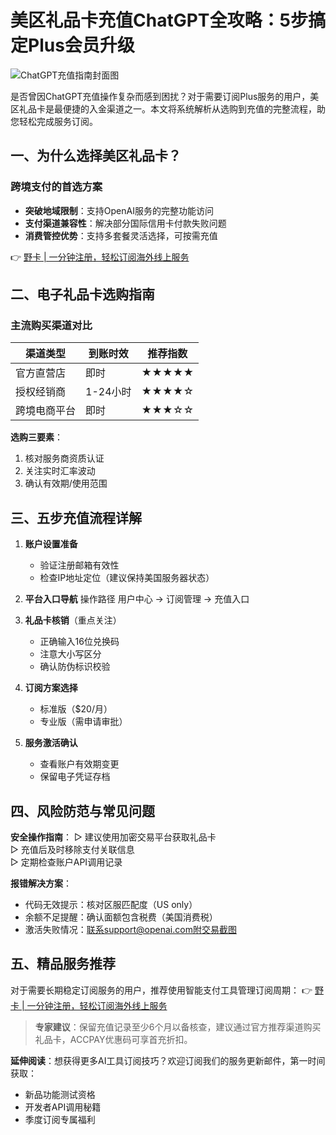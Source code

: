 # 美区礼品卡充值ChatGPT全攻略：5步搞定Plus会员升级

![ChatGPT充值指南封面图](https://via.placeholder.com/800x400)

是否曾因ChatGPT充值操作复杂而感到困扰？对于需要订阅Plus服务的用户，美区礼品卡是最便捷的入金渠道之一。本文将系统解析从选购到充值的完整流程，助您轻松完成服务订阅。

## 一、为什么选择美区礼品卡？
### 跨境支付的首选方案
- **突破地域限制**：支持OpenAI服务的完整功能访问
- **支付渠道兼容性**：解决部分国际信用卡付款失败问题
- **消费管控优势**：支持多套餐灵活选择，可按需充值

👉 [野卡 | 一分钟注册，轻松订阅海外线上服务](https://bbtdd.com/yeka)

## 二、电子礼品卡选购指南
### 主流购买渠道对比
| 渠道类型       | 到账时效 | 推荐指数 |
|----------------|----------|----------|
| 官方直营店     | 即时     | ★★★★★    |
| 授权经销商     | 1-24小时 | ★★★★☆    |
| 跨境电商平台   | 即时     | ★★★☆☆    |

**选购三要素**：
1. 核对服务商资质认证
2. 关注实时汇率波动
3. 确认有效期/使用范围

## 三、五步充值流程详解
1. **账户设置准备**
   - 验证注册邮箱有效性
   - 检查IP地址定位（建议保持美国服务器状态）

2. **平台入口导航**
   操作路径
   用户中心 → 订阅管理 → 充值入口
   

3. **礼品卡核销**（重点关注）
   - 正确输入16位兑换码
   - 注意大小写区分
   - 确认防伪标识校验

4. **订阅方案选择**
   - 标准版（$20/月）
   - 专业版（需申请审批）

5. **服务激活确认**
   - 查看账户有效期变更
   - 保留电子凭证存档

## 四、风险防范与常见问题
**安全操作指南**：
▷ 建议使用加密交易平台获取礼品卡  
▷ 充值后及时移除支付关联信息  
▷ 定期检查账户API调用记录  

**报错解决方案**：
- 代码无效提示：核对区服匹配度（US only）
- 余额不足提醒：确认面额包含税费（美国消费税）
- 激活失败情况：联系support@openai.com附交易截图

## 五、精品服务推荐
对于需要长期稳定订阅服务的用户，推荐使用智能支付工具管理订阅周期：
👉 [野卡 | 一分钟注册，轻松订阅海外线上服务](https://bbtdd.com/yeka)

> **专家建议**：保留充值记录至少6个月以备核查，建议通过官方推荐渠道购买礼品卡，ACCPAY优惠码可享首充折扣。

**延伸阅读**：想获得更多AI工具订阅技巧？欢迎订阅我们的服务更新邮件，第一时间获取：
- 新品功能测试资格
- 开发者API调用秘籍
- 季度订阅专属福利